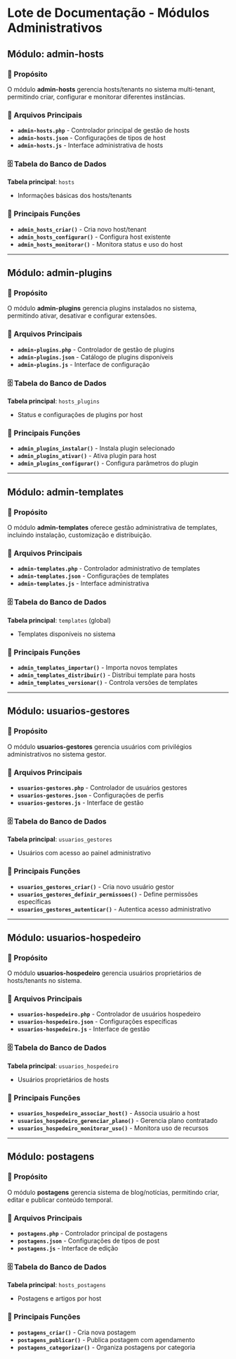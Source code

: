 # Lote de Documentação - Módulos Administrativos

## Módulo: admin-hosts

### 🎯 Propósito
O módulo **admin-hosts** gerencia hosts/tenants no sistema multi-tenant, permitindo criar, configurar e monitorar diferentes instâncias.

### 📁 Arquivos Principais
- **`admin-hosts.php`** - Controlador principal de gestão de hosts
- **`admin-hosts.json`** - Configurações de tipos de host
- **`admin-hosts.js`** - Interface administrativa de hosts

### 🗄️ Tabela do Banco de Dados
**Tabela principal**: `hosts`
- Informações básicas dos hosts/tenants

### 🔧 Principais Funções
- **`admin_hosts_criar()`** - Cria novo host/tenant
- **`admin_hosts_configurar()`** - Configura host existente
- **`admin_hosts_monitorar()`** - Monitora status e uso do host

---

## Módulo: admin-plugins

### 🎯 Propósito
O módulo **admin-plugins** gerencia plugins instalados no sistema, permitindo ativar, desativar e configurar extensões.

### 📁 Arquivos Principais
- **`admin-plugins.php`** - Controlador de gestão de plugins
- **`admin-plugins.json`** - Catálogo de plugins disponíveis
- **`admin-plugins.js`** - Interface de configuração

### 🗄️ Tabela do Banco de Dados
**Tabela principal**: `hosts_plugins`
- Status e configurações de plugins por host

### 🔧 Principais Funções
- **`admin_plugins_instalar()`** - Instala plugin selecionado
- **`admin_plugins_ativar()`** - Ativa plugin para host
- **`admin_plugins_configurar()`** - Configura parâmetros do plugin

---

## Módulo: admin-templates

### 🎯 Propósito
O módulo **admin-templates** oferece gestão administrativa de templates, incluindo instalação, customização e distribuição.

### 📁 Arquivos Principais
- **`admin-templates.php`** - Controlador administrativo de templates
- **`admin-templates.json`** - Configurações de templates
- **`admin-templates.js`** - Interface administrativa

### 🗄️ Tabela do Banco de Dados
**Tabela principal**: `templates` (global)
- Templates disponíveis no sistema

### 🔧 Principais Funções
- **`admin_templates_importar()`** - Importa novos templates
- **`admin_templates_distribuir()`** - Distribui template para hosts
- **`admin_templates_versionar()`** - Controla versões de templates

---

## Módulo: usuarios-gestores

### 🎯 Propósito
O módulo **usuarios-gestores** gerencia usuários com privilégios administrativos no sistema gestor.

### 📁 Arquivos Principais
- **`usuarios-gestores.php`** - Controlador de usuários gestores
- **`usuarios-gestores.json`** - Configurações de perfis
- **`usuarios-gestores.js`** - Interface de gestão

### 🗄️ Tabela do Banco de Dados
**Tabela principal**: `usuarios_gestores`
- Usuários com acesso ao painel administrativo

### 🔧 Principais Funções
- **`usuarios_gestores_criar()`** - Cria novo usuário gestor
- **`usuarios_gestores_definir_permissoes()`** - Define permissões específicas
- **`usuarios_gestores_autenticar()`** - Autentica acesso administrativo

---

## Módulo: usuarios-hospedeiro

### 🎯 Propósito
O módulo **usuarios-hospedeiro** gerencia usuários proprietários de hosts/tenants no sistema.

### 📁 Arquivos Principais
- **`usuarios-hospedeiro.php`** - Controlador de usuários hospedeiro
- **`usuarios-hospedeiro.json`** - Configurações específicas
- **`usuarios-hospedeiro.js`** - Interface de gestão

### 🗄️ Tabela do Banco de Dados
**Tabela principal**: `usuarios_hospedeiro`
- Usuários proprietários de hosts

### 🔧 Principais Funções
- **`usuarios_hospedeiro_associar_host()`** - Associa usuário a host
- **`usuarios_hospedeiro_gerenciar_plano()`** - Gerencia plano contratado
- **`usuarios_hospedeiro_monitorar_uso()`** - Monitora uso de recursos

---

## Módulo: postagens

### 🎯 Propósito
O módulo **postagens** gerencia sistema de blog/notícias, permitindo criar, editar e publicar conteúdo temporal.

### 📁 Arquivos Principais
- **`postagens.php`** - Controlador principal de postagens
- **`postagens.json`** - Configurações de tipos de post
- **`postagens.js`** - Interface de edição

### 🗄️ Tabela do Banco de Dados
**Tabela principal**: `hosts_postagens`
- Postagens e artigos por host

### 🔧 Principais Funções
- **`postagens_criar()`** - Cria nova postagem
- **`postagens_publicar()`** - Publica postagem com agendamento
- **`postagens_categorizar()`** - Organiza postagens por categoria
